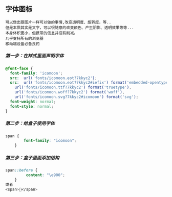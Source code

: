 ## 字体图标

```
可以做出跟图片一样可以做的事情,改变透明度、旋转度，等..
但是本质其实是文字，可以很随意的改变颜色、产生阴影、透明效果等等...
本身体积更小，但携带的信息并没有削减。
几乎支持所有的浏览器
移动端设备必备良药
```

##### 第一步：在样式里面声明字体

```css
@font-face {
  font-family: 'icomoon';
  src:  url('fonts/icomoon.eot?7kkyc2');
  src:  url('fonts/icomoon.eot?7kkyc2#iefix') format('embedded-opentype'),
    url('fonts/icomoon.ttf?7kkyc2') format('truetype'),
    url('fonts/icomoon.woff?7kkyc2') format('woff'),
    url('fonts/icomoon.svg?7kkyc2#icomoon') format('svg');
  font-weight: normal;
  font-style: normal;
}
```

##### 第二步：给盒子使用字体

```css
span {
        font-family: "icomoon";
    }
```

##### 第三步：盒子里面添加结构

```css
span::before {
         content: "\e900";
    }
或者  
<span></span>
```